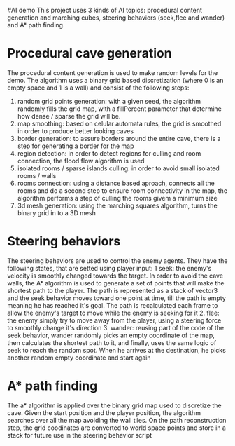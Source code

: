 #AI demo
This project uses 3 kinds of AI topics: procedural content generation and marching cubes, steering behaviors (seek,flee and wander) 
and A* path finding.
# Procedural cave generation
The procedural content generation is used to make random levels for the demo. 
The algorithm uses a binary grid based discretization (where 0 is an empty space and 1 is a wall) 
and consist of the following steps:
1. random grid points generation: with a given seed, the algorithm randomly fills the
grid map, with a fillPercent parameter that determine how dense / sparse the grid will be.
2. map smoothing: based on celular automata rules, the grid is smoothed in order to produce
better looking caves
3. border generation: to assure borders around the entire cave, there is a step for generating a border for the map
4. region detection: in order to detect regions for culling and room connection, the flood flow algorithm is used
5. isolated rooms / sparse islands culling: in order to avoid small isolated rooms / walls
6. rooms connection: using a distance based aproach, connects all the rooms and do a second step to ensure room connectivity
in the map, the algorithm performs a step of culling the rooms givem a minimum size
7. 3d mesh generation: using the marching squares algorithm, turns the binary grid in to a 3D mesh

# Steering behaviors
The steering behaviors are used to control the enemy agents. They have the following states, that are
setted using player input:
1 seek: the enemy's velocity is smoothly changed towards the target. In order to avoid the cave walls,
the A* algorithm is used to generate a set of points that will make the shortest path to the player.
The path is represented as a stack of vector3 and the seek behavior moves toward one point at time, till
the path is empty meaning he has reached it's goal. The path is recalculated each frame to allow the enemy's
target to move while the enemy is seeking for it
2. flee: the enemy simply try to move away from the player, using a steering force to smoothly change it's direction
3. wander: reusing part of the code of the seek behavior, wander randomly picks an empty coordinate of the map,
then calculates the shortest path to it, and finally, uses the same logic of seek to reach the random spot. When he
arrives at the destination, he picks another random empty coordinate and start again

# A* path finding
The a* algorithm is applied over the binary grid map used to discretize the cave. Given the start
position and the player position, the algorithm searches over all the map avoiding the wall tiles.
On the path reconstruction step, the grid coodinates are converted to world space points and store in
a stack for future use in the steering behavior script
